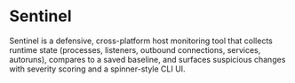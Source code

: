 # Sentinel
Sentinel is a defensive, cross-platform host monitoring tool that collects runtime state (processes, listeners, outbound connections, services, autoruns), compares to a saved baseline, and surfaces suspicious changes with severity scoring and a spinner-style CLI UI.
